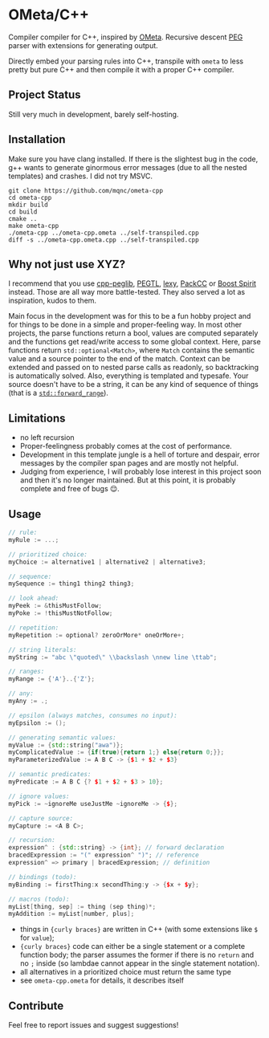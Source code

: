 
# OMeta/C++

Compiler compiler for C++, inspired by [OMeta](https://en.wikipedia.org/wiki/OMeta). Recursive descent [PEG](https://en.wikipedia.org/wiki/Parsing_expression_grammar) parser with extensions for generating output.

Directly embed your parsing rules into C++, transpile with `ometa` to less pretty but pure C++ and then compile it with a proper C++ compiler.

## Project Status

Still very much in development, barely self-hosting.

## Installation

Make sure you have clang installed. If there is the slightest bug in the code, g++ wants to generate ginormous error messages (due to all the nested templates) and crashes. I did not try MSVC.

```
git clone https://github.com/mqnc/ometa-cpp
cd ometa-cpp
mkdir build
cd build
cmake ..
make ometa-cpp
./ometa-cpp ../ometa-cpp.ometa ../self-transpiled.cpp
diff -s ../ometa-cpp.ometa.cpp ../self-transpiled.cpp
```

## Why not just use XYZ?

I recommend that you use [cpp-peglib](https://github.com/yhirose/cpp-peglib), [PEGTL](https://github.com/taocpp/PEGTL), [lexy](https://lexy.foonathan.net/), [PackCC](https://github.com/arithy/packcc) or [Boost Spirit](https://github.com/boostorg/spirit) instead. Those are all way more battle-tested. They also served a lot as inspiration, kudos to them.

Main focus in the development was for this to be a fun hobby project and for things to be done in a simple and proper-feeling way. In most other projects, the parse functions return a bool, values are computed separately and the functions get read/write access to some global context. Here, parse functions return `std::optional<Match>`, where `Match` contains the semantic value and a source pointer to the end of the match. Context can be extended and passed on to nested parse calls as readonly, so backtracking is automatically solved. Also, everything is templated and typesafe. Your source doesn't have to be a string, it can be any kind of sequence of things (that is a [`std::forward_range`](https://en.cppreference.com/w/cpp/ranges/forward_range)).

## Limitations

* no left recursion
* Proper-feelingness probably comes at the cost of performance.
* Development in this template jungle is a hell of torture and despair, error messages by the compiler span pages and are mostly not helpful.
* Judging from experience, I will probably lose interest in this project soon and then it's no longer maintained. But at this point, it is probably complete and free of bugs 😌.

## Usage

```cpp
// rule:
myRule := ...;

// prioritized choice:
myChoice := alternative1 | alternative2 | alternative3;

// sequence:
mySequence := thing1 thing2 thing3;

// look ahead:
myPeek := &thisMustFollow;
myPoke := !thisMustNotFollow;

// repetition:
myRepetition := optional? zeroOrMore* oneOrMore+;

// string literals:
myString := "abc \"quoted\" \\backslash \nnew line \ttab";

// ranges:
myRange := {'A'}..{'Z'};

// any:
myAny := .;

// epsilon (always matches, consumes no input):
myEpsilon := ();

// generating semantic values:
myValue := {std::string("awa")};
myComplicatedValue := {if(true){return 1;} else{return 0;}};
myParameterizedValue := A B C -> {$1 + $2 + $3}

// semantic predicates:
myPredicate := A B C {? $1 + $2 + $3 > 10};

// ignore values:
myPick := ~ignoreMe useJustMe ~ignoreMe -> {$};

// capture source:
myCapture := <A B C>;

// recursion:
expression^ : {std::string} -> {int}; // forward declaration
bracedExpression := "(" expression^ ")"; // reference
expression^ => primary | bracedExpression; // definition

// bindings (todo):
myBinding := firstThing:x secondThing:y -> {$x + $y};

// macros (todo):
myList[thing, sep] := thing (sep thing)*;
myAddition := myList[number, plus];
```

* things in `{curly braces}` are written in C++ (with some extensions like `$` for `value`);
* `{curly braces}` code can either be a single statement or a complete function body; the parser assumes the former if there is no `return` and no `;` inside (so lambdae cannot appear in the single statement notation).
* all alternatives in a prioritized choice must return the same type
* see `ometa-cpp.ometa` for details, it describes itself

## Contribute

Feel free to report issues and suggest suggestions!
